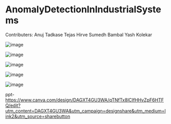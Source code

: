
# AnomalyDetectionInIndustrialSystems

Contributers:
Anuj Tadkase
Tejas Hirve
Sumedh Bambal
Yash Kolekar

![image](https://github.com/user-attachments/assets/3cf9f57a-1317-4bde-a415-c50efb086a2b)


![image](https://github.com/user-attachments/assets/5cd7c033-cbe0-4af1-beca-985699a150d5)


![image](https://github.com/user-attachments/assets/f433a82c-bcb0-45db-9f46-d1ee79cc625e)


![image](https://github.com/user-attachments/assets/51c46db6-ad30-4b7f-b3eb-2661bea0cec7)



![image](https://github.com/user-attachments/assets/8a041be3-fa2e-425e-a90d-fe02816a71d0)



ppt- https://www.canva.com/design/DAGXT4GU3WA/qTNfTx8lCIfHHvZpF6HTFQ/edit?utm_content=DAGXT4GU3WA&utm_campaign=designshare&utm_medium=link2&utm_source=sharebutton
